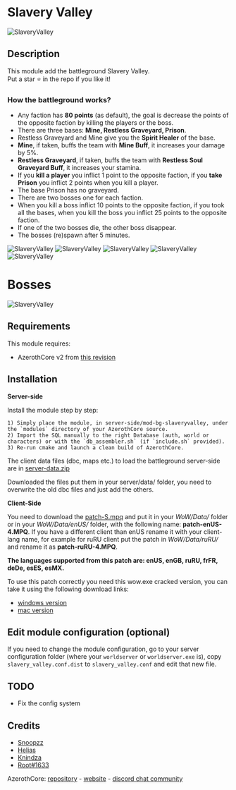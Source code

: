 # Slavery Valley

![SlaveryValley](icon.png)

## Description

This module add the battleground Slavery Valley.  
Put a star ⭐️ in the repo if you like it!

### How the battleground works?

- Any faction has **80 points** (as default), the goal is decrease the points of the opposite faction by killing the players or the boss.
- There are three bases: **Mine, Restless Graveyard, Prison**.
- Restless Graveyard and Mine give you the **Spirit Healer** of the base.
- **Mine**, if taken, buffs the team with **Mine Buff**, it increases your damage by 5%.
- **Restless Graveyard**, if taken, buffs the team with **Restless Soul Graveyard Buff**, it increases your stamina.
- If you **kill a player** you inflict 1 point to the opposite faction, if you **take Prison** you inflict 2 points when you kill a player.
- The base Prison has no graveyard.
- There are two bosses one for each faction.
- When you kill a boss inflict 10 points to the opposite faction, if you took all the bases, when you kill the boss you inflict 25 points to the opposite faction.
- If one of the two bosses die, the other boss disappear.
- The bosses (re)spawn after 5 minutes.

![SlaveryValley](images/SlaveryValley_Map.png)
![SlaveryValley](images/SlaveryValley.png)
![SlaveryValley](images/SlaveryValley_night.png)
![SlaveryValley](images/SlaveryValley-BG.png)
![SlaveryValley](images/LoadScreen.png)

# Bosses

![SlaveryValley](images/Bosses.png)

## Requirements

This module requires:

- AzerothCore v2 from [this revision](https://github.com/azerothcore/azerothcore-wotlk/commit/75bf44d1684048b02bc338877fb11a62647a6896)

## Installation

**Server-side**

Install the module step by step:

```
1) Simply place the module, in server-side/mod-bg-slaveryvalley, under the `modules` directory of your AzerothCore source.
2) Import the SQL manually to the right Database (auth, world or characters) or with the `db_assembler.sh` (if `include.sh` provided).
3) Re-run cmake and launch a clean build of AzerothCore.
```

The client data files (dbc, maps etc.) to load the battleground server-side are in [server-data.zip](https://github.com/Helias/mod-bg-slaveryvalley/releases/download/1.0/server-data.zip)

Downloaded the files put them in your server/data/ folder, you need to overwrite the old dbc files and just add the others.

**Client-Side**

You need to download the [patch-S.mpq](https://github.com/Helias/mod-bg-slaveryvalley/releases/download/1.0/patch-S.MPQ) and put it in your _WoW/Data/_ folder or in your _WoW/Data/enUS/_ folder, with the following name: **patch-enUS-4.MPQ**.
If you have a different client than enUS rename it with your client-lang name, for example for ruRU client put the patch in _WoW/Data/ruRU/_ and rename it as **patch-ruRU-4.MPQ**.

**The languages supported from this patch are: enUS, enGB, ruRU, frFR, deDe, esES, esMX.**

To use this patch correctly you need this wow.exe cracked version, you can take it using the following download links:

- [windows version](https://mega.nz/#!Q5QR1SjJ!Arg1O1F7Mr5U6tE9aZcH0iFndYcGBK_AmfvZTn4kUjg)
- [mac version](https://mega.nz/#!c8IQXCab!PrUfJSS0OmrFJL1GASXIKY2_tLkdUsI95SJNbelont0)

## Edit module configuration (optional)

If you need to change the module configuration, go to your server configuration folder (where your `worldserver` or `worldserver.exe` is), copy `slavery_valley.conf.dist` to `slavery_valley.conf` and edit that new file.

## TODO

- Fix the config system

## Credits

- [Snoopzz](http://www.modcraft.io/index.php?topic=10882.0)
- [Helias](https://github.com/Helias)
- [Knindza](https://github.com/Knindzagxg)
- [Root#1633](https://github.com/cristian-root)

AzerothCore: [repository](https://github.com/azerothcore) - [website](http://azerothcore.org/) - [discord chat community](https://discord.gg/PaqQRkd)
